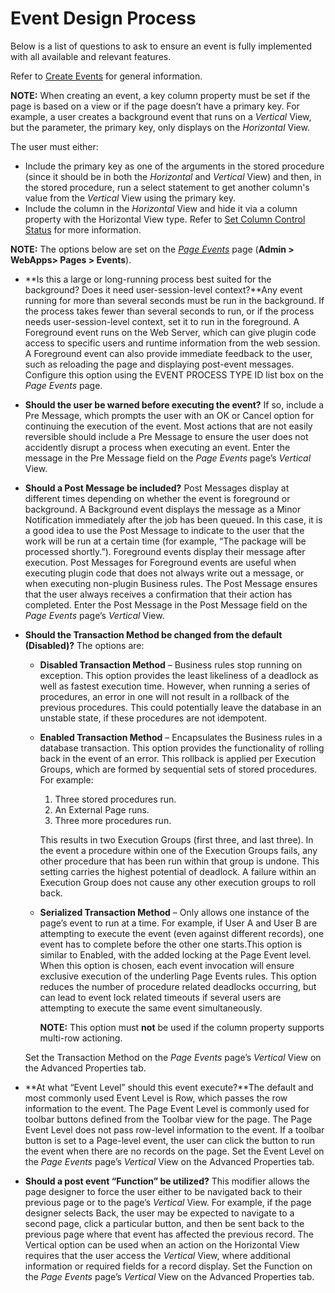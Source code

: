 # Event Design Process

Below is a list of questions to ask to ensure an event is fully
implemented with all available and relevant features.

Refer to [Create Events](Create_Events.htm) for general information.

**NOTE:** When creating an event, a key column property must be set if
the page is based on a view or if the page doesn’t have a primary key.
For example, a user creates a background event that runs on a *Vertical*
View, but the parameter, the primary key, only displays on the
*Horizontal* View.

The user must either:

  - Include the primary key as one of the arguments in the stored
    procedure (since it should be in both the *Horizontal* and
    *Vertical* View) and then, in the stored procedure, run a select
    statement to get another column's value from the *Vertical* View
    using the primary key.
  - Include the column in the *Horizontal* View and hide it via a column
    property with the Horizontal View type. Refer to [Set Column Control
    Status](Set_Column_Control_Status.htm) for more information.

**NOTE:** The options below are set on the *[Page
Events](../Sys_Admin/Page_Desc/Page_Events_H.htm)* page (**Admin \>
WebApps\> Pages \> Events**).

  - **Is this a large or long-running process best suited for the
    background? Does it need user-session-level context?**Any event
    running for more than several seconds must be run in the background.
    If the process takes fewer than several seconds to run, or if the
    process needs user-session-level context, set it to run in the
    foreground. A Foreground event runs on the Web Server, which can
    give plugin code access to specific users and runtime information
    from the web session. A Foreground event can also provide immediate
    feedback to the user, such as reloading the page and displaying
    post-event messages. Configure this option using the EVENT PROCESS
    TYPE ID list box on the *Page Events* page.

  - **Should the user be warned before executing the event?** If so,
    include a Pre Message, which prompts the user with an OK or Cancel
    option for continuing the execution of the event. Most actions that
    are not easily reversible should include a Pre Message to ensure the
    user does not accidently disrupt a process when executing an event.
    Enter the message in the Pre Message field on the *Page Events*
    page’s *Vertical* View.

  - **Should a Post Message be included?** Post Messages display at
    different times depending on whether the event is foreground or
    background. A Background event displays the message as a Minor
    Notification immediately after the job has been queued. In this
    case, it is a good idea to use the Post Message to indicate to the
    user that the work will be run at a certain time (for example, “The
    package will be processed shortly.”). Foreground events display
    their message after execution. Post Messages for Foreground events
    are useful when executing plugin code that does not always write out
    a message, or when executing non-plugin Business rules. The Post
    Message ensures that the user always receives a confirmation that
    their action has completed. Enter the Post Message in the Post
    Message field on the *Page Events* page’s *Vertical* View.

  - **Should the Transaction Method be changed from the default
    (Disabled)?** The options are:
    
      - **Disabled Transaction Method** – Business rules stop running on
        exception. This option provides the least likeliness of a
        deadlock as well as fastest execution time. However, when
        running a series of procedures, an error in one will not result
        in a rollback of the previous procedures. This could potentially
        leave the database in an unstable state, if these procedures are
        not idempotent.
    
      - **Enabled Transaction Method** – Encapsulates the Business rules
        in a database transaction. This option provides the
        functionality of rolling back in the event of an error. This
        rollback is applied per Execution Groups, which are formed by
        sequential sets of stored procedures. For example:
        
        1.  Three stored procedures run.
        2.  An External Page runs.
        3.  Three more procedures run.
        
        This results in two Execution Groups (first three, and last
        three). In the event a procedure within one of the Execution
        Groups fails, any other procedure that has been run within that
        group is undone. This setting carries the highest potential of
        deadlock. A failure within an Execution Group does not cause any
        other execution groups to roll back.
    
      - **Serialized Transaction Method** – Only allows one instance of
        the page’s event to run at a time. For example, if User A and
        User B are attempting to execute the event (even against
        different records), one event has to complete before the other
        one starts.This option is similar to Enabled, with the added
        locking at the Page Event level. When this option is chosen,
        each event invocation will ensure exclusive execution of the
        underling Page Events rules. This option reduces the number of
        procedure related deadlocks occurring, but can lead to event
        lock related timeouts if several users are attempting to execute
        the same event simultaneously.
        
        **NOTE:** This option must **not** be used if the column
        property supports multi-row actioning.
    
    Set the Transaction Method on the *Page Events* page’s *Vertical*
    View on the Advanced Properties tab.

  - **At what “Event Level” should this event execute?**The default and
    most commonly used Event Level is Row, which passes the row
    information to the event. The Page Event Level is commonly used for
    toolbar buttons defined from the Toolbar view for the page. The Page
    Event Level does not pass row-level information to the event. If a
    toolbar button is set to a Page-level event, the user can click the
    button to run the event when there are no records on the page. Set
    the Event Level on the *Page Events* page’s *Vertical* View on the
    Advanced Properties tab.

  - **Should a post event “Function” be utilized?** This modifier allows
    the page designer to force the user either to be navigated back to
    their previous page or to the page’s *Vertical* View. For example,
    if the page designer selects Back, the user may be expected to
    navigate to a second page, click a particular button, and then be
    sent back to the previous page where that event has affected the
    previous record. The Vertical option can be used when an action on
    the Horizontal View requires that the user access the *Vertical*
    View, where additional information or required fields for a record
    display. Set the Function on the *Page Events* page’s *Vertical*
    View on the Advanced Properties tab.
